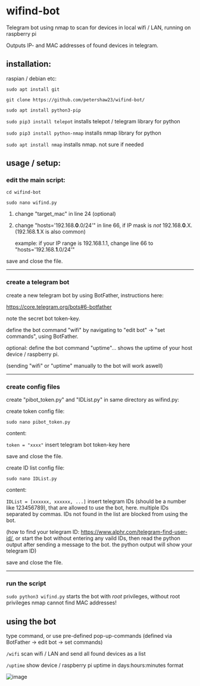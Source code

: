 # wifind-bot
Telegram bot using nmap to scan for devices in local wifi / LAN, running on raspberry pi

Outputs IP- and MAC addresses of found devices in telegram.


## installation:

raspian / debian etc:

`sudo apt install git`

`git clone https://github.com/petershaw23/wifind-bot/`

`sudo apt install python3-pip`

`sudo pip3 install telepot` installs telepot / telegram library for python

`sudo pip3 install python-nmap` installs nmap library for python

`sudo apt install nmap` installs nmap. not sure if needed

## usage / setup:


### edit the main script:

`cd wifind-bot`

`sudo nano wifind.py`


1. change "target_mac" in line 24 (optional)
2. change "hosts='192.168.**0**.0/24'" in line 66, if IP mask is _not_ 192.168.**0**.X. (192.168.**1**.X is also common)
   
   example: if your IP range is 192.168.1.1, change line 66 to "hosts='192.168.**1**.0/24'"

save and close the file.

____

### create a telegram bot 
create a new telegram bot by using BotFather, instructions here:

https://core.telegram.org/bots#6-botfather

note the secret bot token-key.

define the bot command "wifi" by navigating to "edit bot" -> "set commands", using BotFather.

optional: define the bot command "uptime"... shows the uptime of your host device / raspberry pi.

(sending "wifi" or "uptime" manually to the bot will work aswell)

____

### create config files
create "pibot_token.py" and "IDList.py" in same directory as wifind.py:


create token config file:

`sudo nano pibot_token.py`


content:

`token = "xxxx"` insert telegram bot token-key here

save and close the file.

create ID list config file:

`sudo nano IDList.py`

content:

`IDList = [xxxxxx, xxxxxx, ...]` insert telegram IDs (should be a number like 123456789), that are allowed to use the bot, here. multiple IDs separated by commas. IDs not found in the list are blocked from using the bot.

(how to find your telegram ID: https://www.alphr.com/telegram-find-user-id/, or start the bot without entering any vaild IDs, then read the python output after sending a message to the bot. the python output will show your telegram ID)

save and close the file.

____

### run the script

`sudo python3 wifind.py` starts the bot with _root_ privileges, without root privileges nmap cannot find MAC addresses!

## using the bot

type command, or use pre-defined pop-up-commands (defined via BotFather -> edit bot -> set commands)

`/wifi`  scan wifi / LAN and send all found devices as a list

`/uptime`  show device / raspberry pi uptime in days:hours:minutes format

![image](https://user-images.githubusercontent.com/44604841/119889914-76131280-bf37-11eb-9a57-cbf3acd40d62.png)
